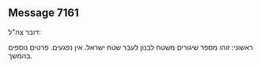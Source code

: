 ## Message 7161

דובר צה"ל:

ראשוני: זוהו מספר שיגורים משטח לבנון לעבר שטח ישראל. אין נפגעים. פרטים נוספים בהמשך.

